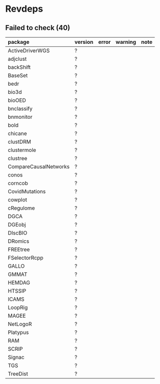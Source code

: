 # Revdeps

## Failed to check (40)

|package               |version |error |warning |note |
|:---------------------|:-------|:-----|:-------|:----|
|ActiveDriverWGS       |?       |      |        |     |
|adjclust              |?       |      |        |     |
|backShift             |?       |      |        |     |
|BaseSet               |?       |      |        |     |
|bedr                  |?       |      |        |     |
|bio3d                 |?       |      |        |     |
|bioOED                |?       |      |        |     |
|bnclassify            |?       |      |        |     |
|bnmonitor             |?       |      |        |     |
|bold                  |?       |      |        |     |
|chicane               |?       |      |        |     |
|clustDRM              |?       |      |        |     |
|clustermole           |?       |      |        |     |
|clustree              |?       |      |        |     |
|CompareCausalNetworks |?       |      |        |     |
|conos                 |?       |      |        |     |
|corncob               |?       |      |        |     |
|CovidMutations        |?       |      |        |     |
|cowplot               |?       |      |        |     |
|cRegulome             |?       |      |        |     |
|DGCA                  |?       |      |        |     |
|DGEobj                |?       |      |        |     |
|DIscBIO               |?       |      |        |     |
|DRomics               |?       |      |        |     |
|FREEtree              |?       |      |        |     |
|FSelectorRcpp         |?       |      |        |     |
|GALLO                 |?       |      |        |     |
|GMMAT                 |?       |      |        |     |
|HEMDAG                |?       |      |        |     |
|HTSSIP                |?       |      |        |     |
|ICAMS                 |?       |      |        |     |
|LoopRig               |?       |      |        |     |
|MAGEE                 |?       |      |        |     |
|NetLogoR              |?       |      |        |     |
|Platypus              |?       |      |        |     |
|RAM                   |?       |      |        |     |
|SCRIP                 |?       |      |        |     |
|Signac                |?       |      |        |     |
|TGS                   |?       |      |        |     |
|TreeDist              |?       |      |        |     |

